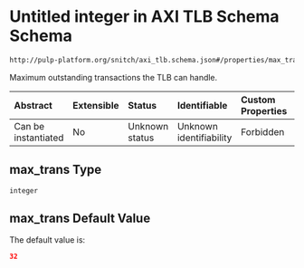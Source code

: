 # Untitled integer in AXI TLB Schema Schema

```txt
http://pulp-platform.org/snitch/axi_tlb.schema.json#/properties/max_trans
```

Maximum outstanding transactions the TLB can handle.

| Abstract            | Extensible | Status         | Identifiable            | Custom Properties | Additional Properties | Access Restrictions | Defined In                                                         |
| :------------------ | :--------- | :------------- | :---------------------- | :---------------- | :-------------------- | :------------------ | :----------------------------------------------------------------- |
| Can be instantiated | No         | Unknown status | Unknown identifiability | Forbidden         | Allowed               | none                | [axi_tlb.schema.json*](axi_tlb.schema.json "open original schema") |

## max_trans Type

`integer`

## max_trans Default Value

The default value is:

```json
32
```
